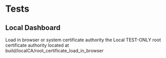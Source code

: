 # Tests

## Local Dashboard

Load in browser or system certificate authority the Local TEST-ONLY root certificate authority located at build/localCA/root_certificate_load_in_browser